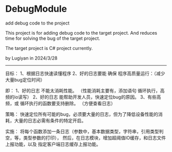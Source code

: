 # DebugModule
add debug code to the project

This project is for adding debug code to the target project. And reduces time for solving the bug of the target project.

The target project is C# project currently.

by Lugiyan in 2024/3/28


-------------------------------------------------------------------------------------------------------------------------------

目标：
1、根据日志快速读懂程序
2、好的日志要能 确保 程序高质量运行：（减少大量bug定位时间）

即：
1、好的日志 不能太消耗性能。                                       （性能消耗主要有，添加语句 循环执行，高频的io读写）
2、好的日志 能帮助开发人员，快速定位bug的原因。
3、有些高频，或 循环执行的函数要支持删除。               （方便查看日志）

策略：
快速定位所有可能的bug，必须要大量的日志，但为了降低设备性能的消耗，大量的日志必需有条件的特定开启。

实施：
将每个函数添加一条日志（参数中，基本数据类型，字符串，引用类型判空，等，类型参数的打印），
然后，在日志模块，增加超阈值IO缓存，和日志文件上报功能，以及 指定客户端日志缓存上报功能。










